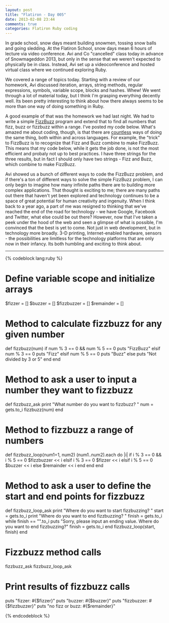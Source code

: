 ```yaml
---
layout: post
title: "Flatiron - Day 005"
date: 2013-02-08 23:44
comments: true
categories: Flatiron Ruby coding
---
```

In grade school, snow days meant building snowmen, tossing snow balls and going sledding. At the Flatiron School, snow days mean 6 hours of lecture via video conference. Avi and Co "cancelled" class today in advance of Snowmageddon 2013, but only in the sense that we weren't expected to physically be in class. Instead, Avi set up a videoconference and hosted virtual class where we continued exploring Ruby.

<!--more-->

We covered a range of topics today. Starting with a review of our homework, Avi discussed iteration, arrays, string methods, regular expressions, symbols, variable scope, blocks and hashes. Whew! We went through a lot of material today, but I think I'm grasping everything decently well. Its been pretty interesting to think about how there always seems to be more than one way of doing something in Ruby. 

A good example of that was the homework we had last night. We had to write a simple <a href="http://en.wikipedia.org/wiki/Fizz_buzz" target="_blank">FizzBuzz</a> program and extend that to find all numbers that fizz, buzz or fizzbuzz within a range. I've posted my code below. What's amazed me about coding, though, is that there are <a href="http://rosettacode.org/wiki/FizzBuzz" target="_blank">countless</a> ways of doing the same thing, both within and across languages. For example, the "trick" to FizzBuzz is to recognize that Fizz and Buzz combine to make FizzBuzz. This means that my code below, while it gets the job done, is not the most efficient and probaly not up to best practices. I have three strings for the three results, but in fact I should only have two strings - Fizz and Buzz, which combine to make FizzBuzz. 

Avi showed us a bunch of different ways to code the FizzBuzz problem, and if there's a ton of different ways to solve the simple FizzBuzz problem, I can only begin to imagine how many infinite paths there are to building more complex applications. That thought is exciting to me; there are many paths out there that haven't yet been explored and technology continues to be a space of great potential for human creativity and ingenuity. When I think back to a year ago, a part of me was resigned to thinking that we've reached the end of the road for technology - we have Google, Facebook and Twitter, what else could be out there? However, now that I've taken a peek under the hood of the web and seen a glimpse of what is possible, I'm convinced that the best is yet to come. Not just in web development, but in technology more broadly. 3-D printing, Internet-enabled hardware, sensors - the possibilities are limitless for the technology platforms that are only now in their infancy. Its both humbling and exciting to think about.

--------

{% codeblock lang:ruby %}
# Define variable scope and initialize arrays

$fizzer = []
$buzzer = []
$fizzbuzzer = []
$remainder = []

# Method to calculate fizzbuzz for any given number

def fizzbuzz(num)
  if num % 3 == 0 && num % 5 == 0
    puts "FizzBuzz"
  elsif num % 3 == 0
    puts "Fizz"
  elsif num % 5 == 0
    puts "Buzz"
  else
    puts "Not divided by 3 or 5"
  end
end

# Method to ask a user to input a number they want to fizzbuzz

def fizzbuzz_ask
  print "What number do you want to fizzbuzz? "
  num = gets.to_i
  fizzbuzz(num)
end

# Method to fizzbuzz a range of numbers

def fizzbuzz_loop(num1=1, num2)
  (num1..num2).each do |i|
    if i % 3 == 0 && i % 5 == 0
      $fizzbuzzer << i
    elsif i % 3 == 0
      $fizzer << i
    elsif i % 5 == 0
      $buzzer << i
    else
      $remainder << i
    end
  end
end

# Method to ask a user to define the start and end points for fizzbuzz

def fizzbuzz_loop_ask
  print "Where do you want to start fizzbuzzing? "
  start = gets.to_i
  print "Where do you want to end fizzbuzzing? "
  finish = gets.to_i
  while finish == "".to_i
    puts "Sorry, please input an ending value. Where do you want to end fizzbuzzing?"
    finish = gets.to_i
  end
  fizzbuzz_loop(start, finish)
end

# Fizzbuzz method calls

fizzbuzz_ask
fizzbuzz_loop_ask

# Print results of fizzbuzz calls

puts "fizzer: #{$fizzer}"
puts "buzzer: #{$buzzer}"
puts "fizzbuzzer: #{$fizzbuzzer}"
puts "no fizz or buzz: #{$remainder}"

{% endcodeblock %}